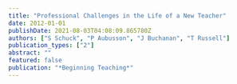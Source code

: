```yaml
---
title: "Professional Challenges in the Life of a New Teacher"
date: 2012-01-01
publishDate: 2021-08-03T04:08:09.865780Z
authors: ["S Schuck", "P Aubusson", "J Buchanan", "T Russell"]
publication_types: ["2"]
abstract: ""
featured: false
publication: "*Beginning Teaching*"
---
```


